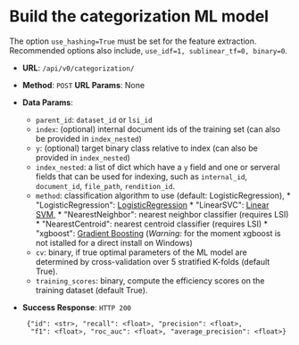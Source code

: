 # Build the categorization ML model

The option `use_hashing=True` must be set for the feature extraction. Recommended options also include, `use_idf=1, sublinear_tf=0, binary=0`.

 * **URL**: `/api/v0/categorization/` 
 * **Method**: `POST` **URL Params**: None
 * **Data Params**: 
    - `parent_id`: `dataset_id` or `lsi_id`
    - `index`: (optional) internal document ids of the training set (can also be provided in `index_nested`)
    - `y`: (optional) target binary class relative to index (can also be provided in `index_nested`)
    - `index_nested`: a list of dict which have a `y` field and one or serveral fields that can be used for indexing, such as `internal_id`, `document_id`, `file_path`, `rendition_id`. 
    - `method`: classification algorithm to use (default: LogisticRegression),
          * "LogisticRegression": [LogisticRegression](http://scikit-learn.org/stable/modules/generated/sklearn.linear_model.LogisticRegression.html#sklearn.linear_model.LogisticRegression)
          * "LinearSVC": [Linear SVM](http://scikit-learn.org/stable/modules/generated/sklearn.svm.LinearSVC.html),
          * "NearestNeighbor": nearest neighbor classifier (requires LSI)
          * "NearestCentroid": nearest centroid classifier (requires LSI)
          * "xgboost": [Gradient Boosting](https://xgboost.readthedocs.io/en/latest/model.html)
           (*Warning:* for the moment xgboost is not istalled for a direct install on Windows)
    - `cv`: binary, if true optimal parameters of the ML model are determined by cross-validation over 5 stratified K-folds (default True).
    - `training_scores`: binary, compute the efficiency scores on the training dataset (default True).

 * **Success Response**: `HTTP 200`
    
        {"id": <str>, "recall": <float>, "precision": <float>,
         "f1": <float>, "roc_auc": <float>, "average_precision": <float>}
